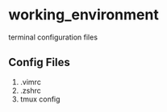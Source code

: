 # working_environment
terminal configuration files

## Config Files
1. .vimrc
2. .zshrc
3. tmux config


